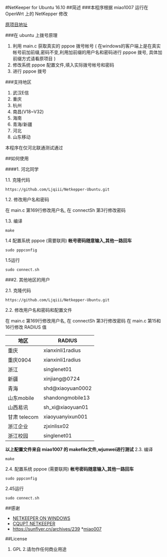#NetKeeper for Ubuntu 16.10
##简述
###本程序根据 miao1007 运行在 OpenWrt 上的 NetKepper 修改

[原项目地址](http://www.right.com.cn/forum/thread-141979-1-1.html)

###在 ubuntu 上拨号原理
1. 利用 main.c 获取真实的 pppoe 拨号帐号
( 在windows的客户端上是在真实帐号前加前缀,密码不变,利用加前缀的用户名和密码进行 pppoe 拨号, 具体加前缀方式请看原项目 )
2. 修改系统 pppoe 配置文件,填入实际拨号帐号和密码
3. 进行 pppoe 拨号

###支持地区
1. 武汉E信
2. 重庆
3. 杭州
4. 南昌(V18~V32)
5. 海南
6. 青海/新疆
7. 河北
8. 山东移动

本程序在仅河北联通测试通过

##如何使用


####1. 河北同学

1.1. 克隆代码

```
https://github.com/Ljqiii/Netkepper-Ubuntu.git
```		

1.2. 修改用户名和密码

在 main.c 第169行修改用户名, 在 connectSh 第3行修改密码

1.3. 编译

```
make
```

1.4 配置系统 pppoe (需要联网)
**帐号密码随意输入,其他一路回车**
```
sudo pppconfig
```

1.5运行

```
sudo connect.sh
```


###2. 其他地区的用户

2.1. 克隆代码

```
https://github.com/Ljqiii/Netkepper-Ubuntu.git
```		


2.2. 修改用户名和密码和配置文件

在 main.c 第169行修改用户名, 在 connectSh 第3行修改密码
在 main.c 第15和16行修改 RADIUS 值

地区 | RADIUS
------|-------
重庆 | xianxinli1radius
重庆0904 | xianxinli1radius
浙江 | singlenet01
新疆 | xinjiang@0724
青海 |shd@xiaoyuan0002
山东mobile | shandongmobile13
山西易讯 | sh_xi@xiaoyuan01
甘肃 telecom | xiaoyuanyixun001
浙江企业 | zjxinlisx02
浙江校园 | singlenet01

**以上配置文件来自 miao1007 的 makefile文件,wjunwei进行测试**
2.3. 编译

```
make
```
2.4. 配置系统 pppoe (需要联网)
**帐号密码随意输入,其他一路回车**
```
sudo pppconfig
```

2.45运行

```
sudo connect.sh
```

##感谢
* [NETKEEPER ON WINDOWS](http://www.purpleroc.com/html/507231.html)
* [CQUPT NETKEEPER](http://bbs.cqupt.edu.cn/nForum/#!article/Unix_Linux/13624)
* <https://sunflyer.cn/archives/239>
*[miao007](https://github.com/miao1007/)


##License

1. GPL
2.请勿作任何商业用途
